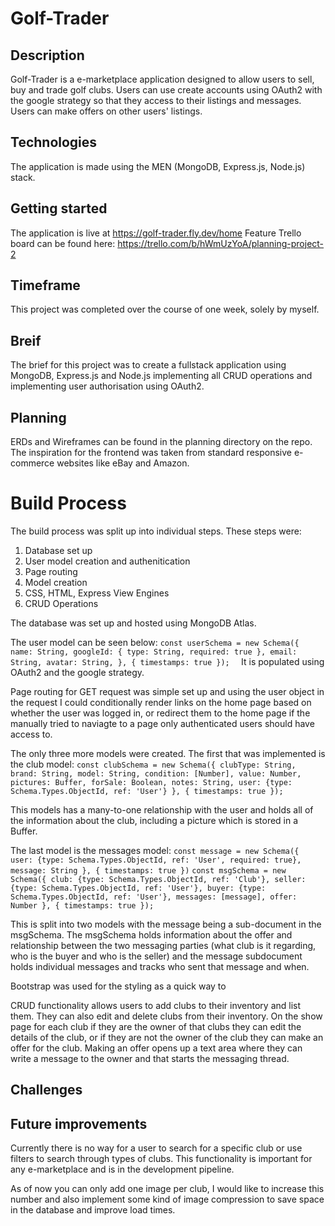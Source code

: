 # Golf-Trader

## Description

Golf-Trader is a e-marketplace application designed to allow users to sell, buy and trade golf clubs. Users can use create accounts using OAuth2 with the google strategy so that they access to their listings and messages. Users can make offers on other users' listings.

## Technologies
The application is made using the MEN (MongoDB, Express.js, Node.js) stack. 


## Getting started
The application is live at https://golf-trader.fly.dev/home 
Feature Trello board can be found here: https://trello.com/b/hWmUzYoA/planning-project-2


## Timeframe
This project was completed over the course of one week, solely by myself.


## Breif
The brief for this project was to create a fullstack application using MongoDB, Express.js and Node.js implementing all CRUD operations and implementing user authorisation using OAuth2.


## Planning
ERDs and Wireframes can be found in the planning directory on the repo. The inspiration for the frontend was taken from standard responsive e-commerce websites like eBay and Amazon.

# Build Process
The build process was split up into individual steps. These steps were:
1. Database set up
2. User model creation and authenitication
3. Page routing
4. Model creation
5. CSS, HTML, Express View Engines
6. CRUD Operations
   
The database was set up and hosted using MongoDB Atlas.

The user model can be seen below: 
`const userSchema = new Schema({
  name: String,
  googleId: {
    type: String,
    required: true
  },
  email: String,
  avatar: String,
}, {
  timestamps: true
}); 
`
It is populated using OAuth2 and the google strategy.

Page routing for GET request was simple set up and using the user object in the request I could conditionally render links on the home page based on whether the user was logged in, or redirect them to the home page if the manually tried to naviagte to a page only authenticated users should have access to.

The only three more models were created. The first that was implemented is the club model:
`const clubSchema = new Schema({
  clubType: String,
  brand: String,
  model: String,
  condition: [Number],
  value: Number,
  pictures: Buffer,
  forSale: Boolean,
  notes: String,
  user: {type: Schema.Types.ObjectId, ref: 'User'}
}, {
  timestamps: true
});`

This models has a many-to-one relationship with the user and holds all of the information about the club, including a picture which is stored in a Buffer.

The last model is the messages model: 
`const message = new Schema({
    user: {type: Schema.Types.ObjectId, ref: 'User', required: true},
    message: String
  }, {
    timestamps: true
  })`
`const msgSchema = new Schema({
    club: {type: Schema.Types.ObjectId, ref: 'Club'},
    seller: {type: Schema.Types.ObjectId, ref: 'User'},
    buyer: {type: Schema.Types.ObjectId, ref: 'User'},
    messages: [message],
    offer: Number
  }, {
    timestamps: true
  });`

This is split into two models with the message being a sub-document in the msgSchema. The msgSchema holds information about the offer and relationship between the two messaging parties (what club is it regarding, who is the buyer and who is the seller) and the message subdocument holds individual messages and tracks who sent that message and when. 

Bootstrap was used for the styling as a quick way to 

CRUD functionality allows users to add clubs to their inventory and list them. They can also edit and delete clubs from their inventory. On the show page for each club if they are the owner of that clubs they can edit the details of the club, or if they are not the owner of the club they can make an offer for the club. Making an offer opens up a text area where they can write a message to the owner and that starts the messaging thread.


## Challenges




## Future improvements
Currently there is no way for a user to search for a specific club or use filters to search through types of clubs. This functionality is important for any e-marketplace and is in the development pipeline. 

As of now you can only add one image per club, I would like to increase this number and also implement some kind of image compression to save space in the database and improve load times.

